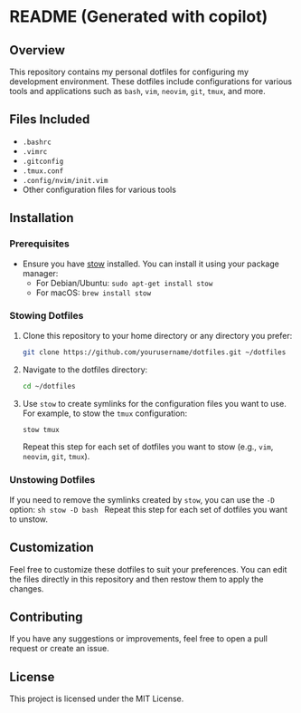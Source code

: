 # README (Generated with copilot)

## Overview
This repository contains my personal dotfiles for configuring my development environment. These dotfiles include configurations for various tools and applications such as `bash`, `vim`, `neovim`, `git`, `tmux`, and more.

## Files Included
- `.bashrc`
- `.vimrc`
- `.gitconfig`
- `.tmux.conf`
- `.config/nvim/init.vim`
- Other configuration files for various tools

## Installation

### Prerequisites
- Ensure you have [stow](https://github.com/aspiers/stow) installed. You can install it using your package manager:
    - For Debian/Ubuntu: `sudo apt-get install stow`
    - For macOS: `brew install stow`

### Stowing Dotfiles
1. Clone this repository to your home directory or any directory you prefer:
     ```sh
     git clone https://github.com/yourusername/dotfiles.git ~/dotfiles
     ```
2. Navigate to the dotfiles directory:
     ```sh
     cd ~/dotfiles
     ```
3. Use `stow` to create symlinks for the configuration files you want to use. For example, to stow the `tmux` configuration:
     ```sh
     stow tmux
     ```
     Repeat this step for each set of dotfiles you want to stow (e.g., `vim`, `neovim`, `git`, `tmux`).

### Unstowing Dotfiles
If you need to remove the symlinks created by `stow`, you can use the `-D` option:
     ```sh
     stow -D bash
     ```
     Repeat this step for each set of dotfiles you want to unstow.

## Customization
Feel free to customize these dotfiles to suit your preferences. You can edit the files directly in this repository and then restow them to apply the changes.

## Contributing
If you have any suggestions or improvements, feel free to open a pull request or create an issue.

## License
This project is licensed under the MIT License.

